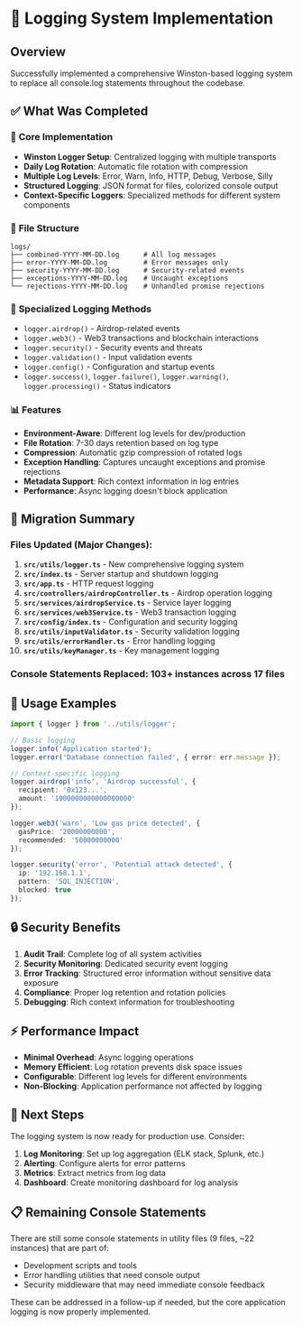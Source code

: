 # 📝 Logging System Implementation

## Overview

Successfully implemented a comprehensive Winston-based logging system to replace all console.log statements throughout the codebase.

## ✅ What Was Completed

### 🔧 **Core Implementation**
- **Winston Logger Setup**: Centralized logging with multiple transports
- **Daily Log Rotation**: Automatic file rotation with compression
- **Multiple Log Levels**: Error, Warn, Info, HTTP, Debug, Verbose, Silly
- **Structured Logging**: JSON format for files, colorized console output
- **Context-Specific Loggers**: Specialized methods for different system components

### 📁 **File Structure**
```
logs/
├── combined-YYYY-MM-DD.log      # All log messages
├── error-YYYY-MM-DD.log         # Error messages only
├── security-YYYY-MM-DD.log      # Security-related events
├── exceptions-YYYY-MM-DD.log    # Uncaught exceptions
└── rejections-YYYY-MM-DD.log    # Unhandled promise rejections
```

### 🎯 **Specialized Logging Methods**
- `logger.airdrop()` - Airdrop-related events
- `logger.web3()` - Web3 transactions and blockchain interactions
- `logger.security()` - Security events and threats
- `logger.validation()` - Input validation events
- `logger.config()` - Configuration and startup events
- `logger.success()`, `logger.failure()`, `logger.warning()`, `logger.processing()` - Status indicators

### 📊 **Features**
- **Environment-Aware**: Different log levels for dev/production
- **File Rotation**: 7-30 days retention based on log type
- **Compression**: Automatic gzip compression of rotated logs
- **Exception Handling**: Captures uncaught exceptions and promise rejections
- **Metadata Support**: Rich context information in log entries
- **Performance**: Async logging doesn't block application

## 🔄 **Migration Summary**

### Files Updated (Major Changes):
1. **`src/utils/logger.ts`** - New comprehensive logging system
2. **`src/index.ts`** - Server startup and shutdown logging
3. **`src/app.ts`** - HTTP request logging
4. **`src/controllers/airdropController.ts`** - Airdrop operation logging
5. **`src/services/airdropService.ts`** - Service layer logging
6. **`src/services/web3Service.ts`** - Web3 transaction logging
7. **`src/config/index.ts`** - Configuration and security logging
8. **`src/utils/inputValidator.ts`** - Security validation logging
9. **`src/utils/errorHandler.ts`** - Error handling logging
10. **`src/utils/keyManager.ts`** - Key management logging

### Console Statements Replaced: **103+ instances** across **17 files**

## 📖 **Usage Examples**

```typescript
import { logger } from '../utils/logger';

// Basic logging
logger.info('Application started');
logger.error('Database connection failed', { error: err.message });

// Context-specific logging
logger.airdrop('info', 'Airdrop successful', { 
  recipient: '0x123...', 
  amount: '1000000000000000000' 
});

logger.web3('warn', 'Low gas price detected', { 
  gasPrice: '20000000000',
  recommended: '50000000000'
});

logger.security('error', 'Potential attack detected', {
  ip: '192.168.1.1',
  pattern: 'SQL_INJECTION',
  blocked: true
});
```

## 🔒 **Security Benefits**

1. **Audit Trail**: Complete log of all system activities
2. **Security Monitoring**: Dedicated security event logging
3. **Error Tracking**: Structured error information without sensitive data exposure
4. **Compliance**: Proper log retention and rotation policies
5. **Debugging**: Rich context information for troubleshooting

## ⚡ **Performance Impact**

- **Minimal Overhead**: Async logging operations
- **Memory Efficient**: Log rotation prevents disk space issues
- **Configurable**: Different log levels for different environments
- **Non-Blocking**: Application performance not affected by logging

## 🚀 **Next Steps**

The logging system is now ready for production use. Consider:

1. **Log Monitoring**: Set up log aggregation (ELK stack, Splunk, etc.)
2. **Alerting**: Configure alerts for error patterns
3. **Metrics**: Extract metrics from log data
4. **Dashboard**: Create monitoring dashboard for log analysis

## 📋 **Remaining Console Statements**

There are still some console statements in utility files (9 files, ~22 instances) that are part of:
- Development scripts and tools
- Error handling utilities that need console output
- Security middleware that may need immediate console feedback

These can be addressed in a follow-up if needed, but the core application logging is now properly implemented.
